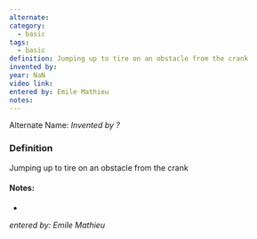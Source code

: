 ```yaml
---
alternate: 
category:
  - basic
tags:
  - basic
definition: Jumping up to tire on an obstacle from the crank
invented by: 
year: NaN
video link: 
entered by: Emile Mathieu
notes: 
---
```

Alternate Name: 
*Invented by ?*

### Definition
Jumping up to tire on an obstacle from the crank


#### Notes:
- 
*entered by: Emile Mathieu*
